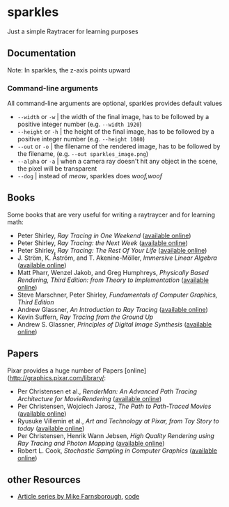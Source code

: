 # sparkles
Just a simple Raytracer for learning purposes

## Documentation
Note: In sparkles, the z-axis points upward

### Command-line arguments
All command-line arguments are optional, sparkles provides default values
* `--width` or `-w` | the width of the final image, has to be followed by a positive integer number (e.g. `--width 1920`)
* `--height` or `-h` | the height of the final image, has to be followed by a positive integer number (e.g. `--height 1080`)
* `--out` or `-o` | the filename of the rendered image, has to be followed by the filename, (e.g. `--out sparkles_image.png`)
* `--alpha` or `-a` | when a camera ray doesn't hit any object in the scene, the pixel will be transparent
* `--dog` | instead of _meow_, sparkles does _woof,woof_

## Books
Some books that are very useful for writing a raytraycer and for learning math:
* Peter Shirley, _Ray Tracing in One Weekend_ ([available online](https://raytracing.github.io/books/RayTracingInOneWeekend.html))
* Peter Shirley, _Ray Tracing: the Next Week_ ([available online](https://raytracing.github.io/books/RayTracingTheNextWeek.html))
* Peter Shirley, _Ray Tracing: The Rest Of Your Life_ ([available online](https://raytracing.github.io/books/RayTracingTheRestOfYourLife.html))
* J. Ström, K. Åström, and T. Akenine-Möller, _Immersive Linear Algebra_ ([available online](http://immersivemath.com/ila/index.html))
* Matt Pharr, Wenzel Jakob, and Greg Humphreys, _Physically Based Rendering, Third Edition: from Theory to Implementation_ ([available online](http://www.pbr-book.org/))
* Steve Marschner, Peter Shirley, _Fundamentals of Computer Graphics, Third Edition_
* Andrew Glassner, _An Introduction to Ray Tracing_ ([available online](http://www.realtimerendering.com/raytracing/An-Introduction-to-Ray-Tracing-The-Morgan-Kaufmann-Series-in-Computer-Graphics-.pdf))
* Kevin Suffern, _Ray Tracing from the Ground Up_
* Andrew S. Glassner, _Principles of Digital Image Synthesis_ ([available online](http://realtimerendering.com/Principles_of_Digital_Image_Synthesis_v1.0.1.pdf))

## Papers
Pixar provides a huge number of Papers [online](http://graphics.pixar.com/library/:
* Per Christensen et al., _RenderMan: An Advanced Path Tracing Architecture for MovieRendering_ ([available online](http://graphics.pixar.com/library/RendermanTog2018/paper.pdf))
* Per Christensen, Wojciech Jarosz, _The Path to Path-Traced Movies_ ([available online](http://graphics.pixar.com/library/PathTracedMovies/paper.pdf))
* Ryusuke Villemin et al., _Art and Technology at Pixar, from Toy Story to today_ ([available online](http://graphics.pixar.com/library/SigAsia2015/paper.pdf))
* Per Christensen, Henrik Wann Jebsen, _High Quality Rendering using Ray Tracing and Photon Mapping_ ([available online](http://graphics.pixar.com/library/HQRenderingCourse/paper.pdf))
* Robert L. Cook, _Stochastic Sampling in Computer Graphics_ ([available online](http://graphics.pixar.com/library/StochasticSampling/paper.pdf))

## other Resources
* [Article series by Mike Farnsborough](http://renderspud.blogspot.com/2012/04/basic-ray-tracer-stage-1.html), [code](https://github.com/Tecla/Rayito)
